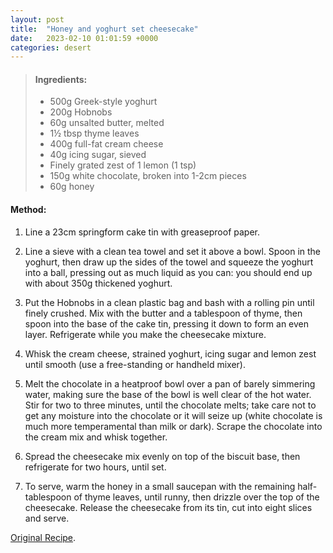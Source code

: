 ```yaml
---
layout: post
title:  "Honey and yoghurt set cheesecake"
date:   2023-02-10 01:01:59 +0000
categories: desert
---
```

> #### Ingredients:
>
> - 500g Greek-style yoghurt
> - 200g Hobnobs
> - 60g unsalted butter, melted
> - 1½ tbsp thyme leaves
> - 400g full-fat cream cheese
> - 40g icing sugar, sieved
> - Finely grated zest of 1 lemon (1 tsp)
> - 150g white chocolate, broken into 1-2cm pieces
> - 60g honey



#### Method:


1. Line a 23cm springform cake tin with greaseproof paper.

2. Line a sieve with a clean tea towel and set it above a bowl. Spoon in the yoghurt, then draw up the sides of the towel and squeeze the yoghurt into a ball, pressing out as much liquid as you can: you should end up with about 350g thickened yoghurt.

3. Put the Hobnobs in a clean plastic bag and bash with a rolling pin until finely crushed. Mix with the butter and a tablespoon of thyme, then spoon into the base of the cake tin, pressing it down to form an even layer. Refrigerate while you make the cheesecake mixture.

4. Whisk the cream cheese, strained yoghurt, icing sugar and lemon zest until smooth (use a free-standing or handheld mixer).

5. Melt the chocolate in a heatproof bowl over a pan of barely simmering water, making sure the base of the bowl is well clear of the hot water. Stir for two to three minutes, until the chocolate melts; take care not to get any moisture into the chocolate or it will seize up (white chocolate is much more temperamental than milk or dark). Scrape the chocolate into the cream mix and whisk together.

6. Spread the cheesecake mix evenly on top of the biscuit base, then refrigerate for two hours, until set.

7. To serve, warm the honey in a small saucepan with the remaining half-tablespoon of thyme leaves, until runny, then drizzle over the top of the cheesecake. Release the cheesecake from its tin, cut into eight slices and serve.


[Original Recipe][original-recipe].

[original-recipe]: https://www.theguardian.com/lifeandstyle/2018/mar/03/yotam-ottolenghi-recipes-mothers-day-lamb-koftas-honey-yoghurt-cheescake